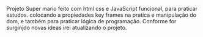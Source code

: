 Projeto Super mario feito com html css e JavaScript funcional, para praticar estudos.
colocando a propiedades key frames na pratica e manipulação do dom, e também para praticar lógica
de programação. Conforme for surginjdo novas ideas irei atualizando o projeto. 
